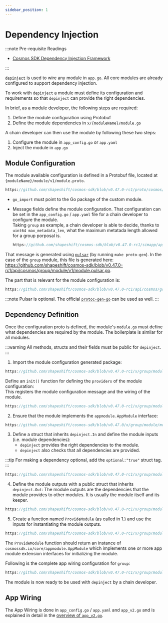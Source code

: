 ```yaml
---
sidebar_position: 1
---
```


# Dependency Injection

:::note Pre-requisite Readings

* [Cosmos SDK Dependency Injection Framework](../tooling/02-depinject.md)

:::

[`depinject`](../tooling/02-depinject.md) is used to wire any module in `app.go`.
All core modules are already configured to support dependency injection.

To work with `depinject` a module must define its configuration and requirements so that `depinject` can provide the right dependencies.

In brief, as a module developer, the following steps are required:

1. Define the module configuration using Protobuf
2. Define the module dependencies in `x/{moduleName}/module.go`

A chain developer can then use the module by following these two steps:

1. Configure the module in `app_config.go` or `app.yaml`
2. Inject the module in `app.go`

## Module Configuration

The module available configuration is defined in a Protobuf file, located at `{moduleName}/module/v1/module.proto`.

```protobuf reference
https://github.com/shapeshift/cosmos-sdk/blob/v0.47.0-rc1/proto/cosmos/group/module/v1/module.proto
```

* `go_import` must point to the Go package of the custom module.
* Message fields define the module configuration.
  That configuration can be set in the `app_config.go` / `app.yaml` file for a chain developer to configure the module.  
  Taking `group` as example, a chain developer is able to decide, thanks to `uint64 max_metadata_len`, what the maximum metatada length allowed for a group porposal is.

  ```go reference
  https://github.com/shapeshift/cosmos-sdk/blob/v0.47.0-rc1/simapp/app_config.go#L226-L230
  ```

That message is generated using [`pulsar`](https://github.com/shapeshift/cosmos-sdk/blob/v0.47.0-rc1/scripts/protocgen-pulsar.sh) (by running `make proto-gen`).
In the case of the `group` module, this file is generated here: https://github.com/shapeshift/cosmos-sdk/blob/v0.47.0-rc1/api/cosmos/group/module/v1/module.pulsar.go.

The part that is relevant for the module configuration is:

```go reference
https://github.com/shapeshift/cosmos-sdk/blob/v0.47.0-rc1/api/cosmos/group/module/v1/module.pulsar.go#L515-L527
```

:::note
Pulsar is optional. The official [`protoc-gen-go`](https://developers.google.com/protocol-buffers/docs/reference/go-generated) can be used as well.
:::

## Dependency Definition

Once the configuration proto is defined, the module's `module.go` must define what dependencies are required by the module.
The boilerplate is similar for all modules.

:::warning
All methods, structs and their fields must be public for `depinject`.
:::

1. Import the module configuration generated package:

  ```go reference
  https://github.com/shapeshift/cosmos-sdk/blob/v0.47.0-rc1/x/group/module/module.go#L12-L14
  ```

  Define an `init()` function for defining the `providers` of the module configuration:  
  This registers the module configuration message and the wiring of the module.

  ```go reference
  https://github.com/shapeshift/cosmos-sdk/blob/v0.47.0-rc1/x/group/module/module.go#L199-L204
  ```

2. Ensure that the module implements the `appmodule.AppModule` interface:

  ```go reference
  https://github.com/shapeshift/cosmos-sdk/blob/v0.47.0/x/group/module/module.go#L58-L64
  ```

3. Define a struct that inherits `depinject.In` and define the module inputs (i.e. module dependencies):
   * `depinject` provides the right dependencies to the module.
   * `depinject` also checks that all dependencies are provided.

  :::tip
  For making a dependency optional, add the `optional:"true"` struct tag.  
  :::

  ```go reference
  https://github.com/shapeshift/cosmos-sdk/blob/v0.47.0-rc1/x/group/module/module.go#L206-L216
  ```

4. Define the module outputs with a public struct that inherits `depinject.Out`:
   The module outputs are the dependencies that the module provides to other modules. It is usually the module itself and its keeper.

  ```go reference
  https://github.com/shapeshift/cosmos-sdk/blob/v0.47.0-rc1/x/group/module/module.go#L218-L223
  ```

5. Create a function named `ProvideModule` (as called in 1.) and use the inputs for instantiating the module outputs.

  ```go reference
  https://github.com/shapeshift/cosmos-sdk/blob/v0.47.0-rc1/x/group/module/module.go#L225-L235
  ```

The `ProvideModule` function should return an instance of `cosmossdk.io/core/appmodule.AppModule` which implements
one or more app module extension interfaces for initializing the module.

Following is the complete app wiring configuration for `group`:

```go reference
https://github.com/shapeshift/cosmos-sdk/blob/v0.47.0-rc1/x/group/module/module.go#L195-L235
```

The module is now ready to be used with `depinject` by a chain developer.

## App Wiring

The App Wiring is done in `app_config.go` / `app.yaml` and `app_v2.go` and is explained in detail in the [overview of `app_v2.go`](../building-apps/01-app-go-v2.md).

